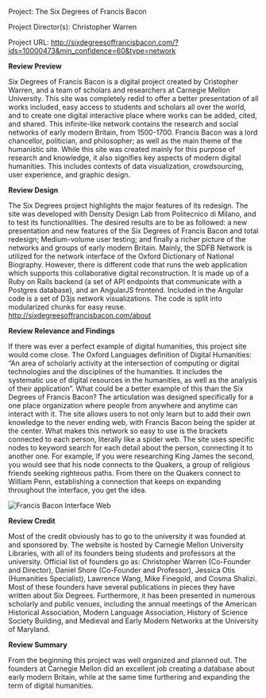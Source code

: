 Project: The Six Degrees of Francis Bacon

Project Director(s): Christopher Warren

Project URL: http://sixdegreesoffrancisbacon.com/?ids=10000473&min_confidence=60&type=network

**Review Preview**

Six Degrees of Francis Bacon is a digital project created by Cristopher Warren, and a team of scholars and researchers at Carnegie Mellon University.
This site was completely redid to offer a better presentation of all works included, easy access to students and scholars all over the world, and to create one digital interactive place where works can be added, cited, and shared. This infinite-like network contains the research and social networks of early modern Britain, from 1500-1700. Francis Bacon was a lord chancellor, politician, and philosopher; as well as the main theme of the humanistic site. While this site was created mainly for this purpose of research and knowledge, it also signifies key aspects of modern digital humanities. This includes contexts of data visualization, crowdsourcing, user experience, and graphic design.

**Review Design** 

The Six Degrees project highlights the major features of its redesign. The site was developed with Density Design Lab from Politecnico di Milano, and to test its functionalities. The desired results are to be as followed: a new presentation and new features of the Six Degrees of Francis Bacon and total redesign; Medium-volume user testing; and finally a  richer picture of the networks and groups of early modern Britain. Mainly, the SDFB Network is utilized for the network interface of the Oxford Dictionary of National Biography. However, there is different code that runs the web application which supports this collaborative digital reconstruction. It is made up of a Ruby on Rails backend (a set of API endpoints that communicate with a Postgres database), and an AngularJS frontend. Included in the Angular code is a set of D3js network visualizations. The code is split into modularized chunks for easy reuse. http://sixdegreesoffrancisbacon.com/about

**Review Relevance and Findings**

If there was ever a perfect example of digital humanities, this project site would come close. The Oxford Languages definition of Digital Humanities: “An area of scholarly activity at the intersection of computing or digital technologies and the disciplines of the humanities. It includes the systematic use of digital resources in the humanities, as well as the analysis of their application”. What could be a better example of this than the Six Degrees of Francis Bacon? The articulation was designed specifically for a one place organization where people from anywhere and anytime can interact with it. The site allows users to not only learn but to add their own knowledge to the never ending web, with Francis Bacon being the spider at the center. What makes this network so easy to use is the brackets connected to each person, literally like a spider web. The site uses specific nodes to keyword search for each detail about the person, connecting it to another one. For example, if you were researching King James the second, you would see that his node connects to the Quakers, a group of religious friends seeking righteous paths. From there on the Quakers connect to William Penn, establishing a connection that keeps on expanding throughout the interface, you get the idea. 

![Francis Bacon Interface Web](https://Benjamin-DH.github.io/Ben-Thompson/images/bacon.png)

**Review Credit**
	
Most of the credit obviously has to go to the university it was founded at and sponsored by. The website is hosted by Carnegie Mellon University Libraries, with all of its founders being students and professors at the university. Official list of founders go as: Christopher Warren (Co-Founder and Director), Daniel Shore (Co-Founder and Professor), Jessica Otis (Humanities Specialist), Lawrence Wang, Mike Finegold, and Cosma Shalizi. Most of these founders have several publications in pieces they have written about Six Degrees. Furthermore, it has been presented in numerous scholarly and public venues, including the annual meetings of the American Historical Association, Modern Language Association, History of Science Society Building, and Medieval and Early Modern Networks at the University of Maryland.

**Review Summary**

From the beginning this project was well organized and planned out. The founders at Carnegie Mellon did an excellent job creating a database about early modern Britain, while at the same time furthering and expanding the term of digital humanities. 
